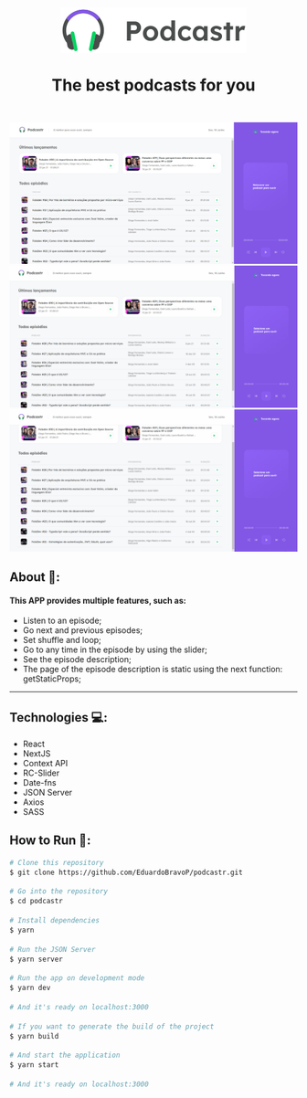 <div style="display: flex; flex-direction: column; align-items: center">
  <img src="./public/logo.svg" alt="podcastr">
  <h1 align="center">The best podcasts for you</h1>
  <hr />
</div>

<img src="./public/captura1.png" alt="podcastr">
<img src="./public/record1.gif" alt="podcastr">
<img src="./public/record2.gif" alt="podcastr">

## About 🔎:
#### This APP provides multiple features, such as:
- Listen to an episode;
- Go next and previous episodes;
- Set shuffle and loop;
- Go to any time in the episode by using the slider;
- See the episode description;
- The page of the episode description is static using the next function: getStaticProps;
<hr />

## Technologies 💻:
- React
- NextJS
- Context API
- RC-Slider
- Date-fns
- JSON Server
- Axios
- SASS

## How to Run 🚀:
```bash
# Clone this repository
$ git clone https://github.com/EduardoBravoP/podcastr.git

# Go into the repository
$ cd podcastr

# Install dependencies
$ yarn

# Run the JSON Server
$ yarn server

# Run the app on development mode
$ yarn dev

# And it's ready on localhost:3000

# If you want to generate the build of the project
$ yarn build

# And start the application
$ yarn start

# And it's ready on localhost:3000
```